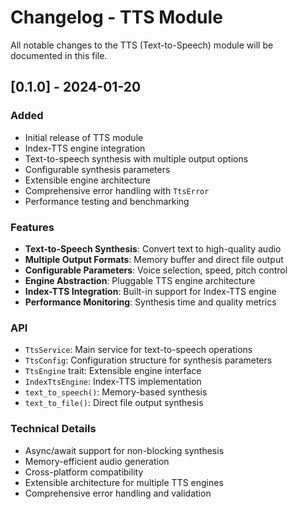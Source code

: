 # Changelog - TTS Module

All notable changes to the TTS (Text-to-Speech) module will be documented in this file.

## [0.1.0] - 2024-01-20

### Added
- Initial release of TTS module
- Index-TTS engine integration
- Text-to-speech synthesis with multiple output options
- Configurable synthesis parameters
- Extensible engine architecture
- Comprehensive error handling with `TtsError`
- Performance testing and benchmarking

### Features
- **Text-to-Speech Synthesis**: Convert text to high-quality audio
- **Multiple Output Formats**: Memory buffer and direct file output
- **Configurable Parameters**: Voice selection, speed, pitch control
- **Engine Abstraction**: Pluggable TTS engine architecture
- **Index-TTS Integration**: Built-in support for Index-TTS engine
- **Performance Monitoring**: Synthesis time and quality metrics

### API
- `TtsService`: Main service for text-to-speech operations
- `TtsConfig`: Configuration structure for synthesis parameters
- `TtsEngine` trait: Extensible engine interface
- `IndexTtsEngine`: Index-TTS implementation
- `text_to_speech()`: Memory-based synthesis
- `text_to_file()`: Direct file output synthesis

### Technical Details
- Async/await support for non-blocking synthesis
- Memory-efficient audio generation
- Cross-platform compatibility
- Extensible architecture for multiple TTS engines
- Comprehensive error handling and validation